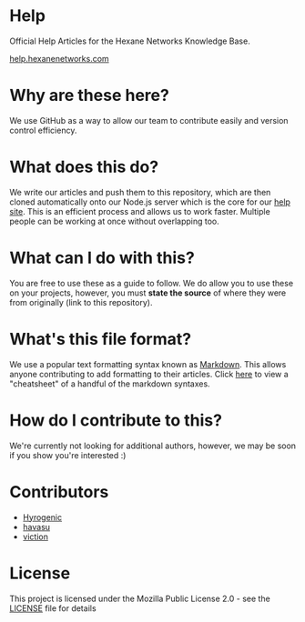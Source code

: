 # Help

Official Help Articles for the Hexane Networks Knowledge Base.

[help.hexanenetworks.com](https://help.hexanenetworks.com)

# Why are these here?

We use GitHub as a way to allow our team to contribute easily and version control efficiency. 

# What does this do?

We write our articles and push them to this repository, which are then cloned automatically onto our Node.js server which is the core for our [help site](https://help.hexanenetworks.com). This is an efficient process and allows us to work faster. Multiple people can be working at once without overlapping too.


# What can I do with this? 

You are free to use these as a guide to follow. We do allow you to use these on your projects, however, you must **state the source** of where they were from originally (link to this repository).

# What's this file format?

We use a popular text formatting syntax known as [Markdown](https://en.wikipedia.org/wiki/Markdown). This allows anyone contributing to add formatting to their articles. Click [here](https://github.com/adam-p/markdown-here/wiki/Markdown-Cheatsheet) to view a "cheatsheet" of a handful of the markdown syntaxes.

# How do I contribute to this?

We're currently not looking for additional authors, however, we may be soon if you show you're interested :)

# Contributors

* [Hyrogenic](https://steamcommunity.com/id/Hyrogenic)
* [havasu](https://steamcommunity.com/id/havasu)
* [viction](https://steamcommunity.com/id/hasnt)

# License

This project is licensed under the Mozilla Public License 2.0 - see the [LICENSE](LICENSE) file for details
